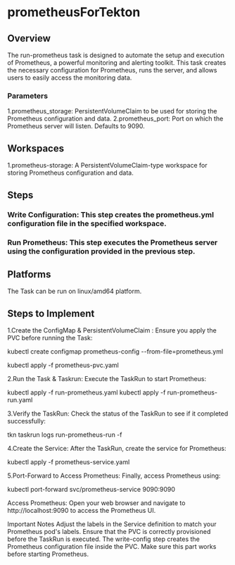 # prometheusForTekton

## Overview

The run-prometheus task is designed to automate the setup and execution of Prometheus, a powerful monitoring and alerting toolkit. This task creates the necessary configuration for Prometheus, runs the server, and allows users to easily access the monitoring data.

### Parameters

1.prometheus_storage: PersistentVolumeClaim to be used for storing the Prometheus configuration and data.
2.prometheus_port: Port on which the Prometheus server will listen. Defaults to 9090.

## Workspaces

1.prometheus-storage: A PersistentVolumeClaim-type workspace for storing Prometheus configuration and data.

## Steps

### Write Configuration: This step creates the prometheus.yml configuration file in the specified workspace.

### Run Prometheus: This step executes the Prometheus server using the configuration provided in the previous step.

## Platforms

The Task can be run on linux/amd64 platform.


## Steps to Implement

1.Create the ConfigMap & PersistentVolumeClaim : Ensure you apply the PVC before running the Task:

kubectl create configmap prometheus-config --from-file=prometheus.yml

kubectl apply -f prometheus-pvc.yaml

2.Run the Task & Taskrun: Execute the TaskRun to start Prometheus:

kubectl apply -f run-prometheus.yaml
kubectl apply -f run-prometheus-run.yaml

3.Verify the TaskRun: Check the status of the TaskRun to see if it completed successfully:

tkn taskrun logs run-prometheus-run -f

4.Create the Service: After the TaskRun, create the service for Prometheus:

kubectl apply -f prometheus-service.yaml

5.Port-Forward to Access Prometheus: Finally, access Prometheus using:

kubectl port-forward svc/prometheus-service 9090:9090

Access Prometheus: Open your web browser and navigate to http://localhost:9090 to access the Prometheus UI.

Important Notes
Adjust the labels in the Service definition to match your Prometheus pod's labels.
Ensure that the PVC is correctly provisioned before the TaskRun is executed.
The write-config step creates the Prometheus configuration file inside the PVC. Make sure this part works before starting Prometheus.
